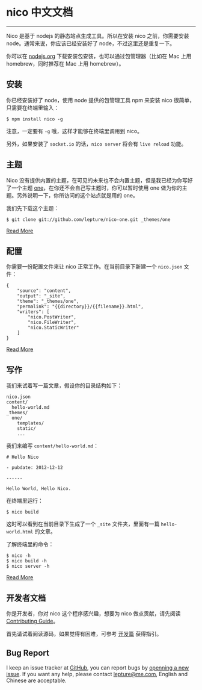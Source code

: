# nico 中文文档

-----------

Nico 是基于 nodejs 的静态站点生成工具。所以在安装 nico 之前，你需要安装 node。通常来说，你应该已经安装好了 node，不过这里还是重复一下。

你可以在 [nodejs.org](http://nodejs.org/) 下载安装包安装，也可以通过包管理器（比如在 Mac 上用 homebrew，同时推荐在 Mac 上用 homebrew）。


## 安装

你已经安装好了 node，使用 node 提供的包管理工具 npm 来安装 nico 很简单，只需要在终端里输入：

```
$ npm install nico -g
```

注意，一定要有 ``-g`` 哦，这样才能够在终端里调用到 nico。

另外，如果安装了 `socket.io` 的话，`nico server` 将会有 `live reload` 功能。


## 主题

Nico 没有提供内置的主题，在可见的未来也不会内置主题，但是我已经为你写好了一个主题  [one](https://github.com/lepture/nico-one)，在你还不会自己写主题时，你可以暂时使用 one 做为你的主题。另外说明一下，你所访问的这个站点就是用的 one。

我们先下载这个主题：

```
$ git clone git://github.com/lepture/nico-one.git _themes/one
```

<a class="button" href="./theme">Read More</a>


## 配置

你需要一份配置文件来让 nico 正常工作。在当前目录下新建一个 ``nico.json`` 文件：

```
{
    "source": "content",
    "output": "_site",
    "theme": "_themes/one",
    "permalink": "{{directory}}/{{filename}}.html",
    "writers": [
        "nico.PostWriter",
        "nico.FileWriter",
        "nico.StaticWriter"
    ]
}
```

<a class="button" href="./config">Read More</a>


## 写作

我们来试着写一篇文章，假设你的目录结构如下：

```
nico.json
content/
  hello-world.md
_themes/
  one/
    templates/
    static/
    ...
```

我们来编写 `content/hello-world.md`：

```
# Hello Nico

- pubdate: 2012-12-12

------

Hello World, Hello Nico.
```

在终端里运行：

```
$ nico build
```

这时可以看到在当前目录下生成了一个 ``_site`` 文件夹，里面有一篇 ``hello-world.html`` 的文章。

了解终端里的命令：

```
$ nico -h
$ nico build -h
$ nico server -h
```

<a class="button" href="./syntax">Read More</a>


## 开发者文档

你是开发者，你对 nico 这个程序感兴趣，想要为 nico 做点贡献，请先阅读 [Contributing Guide](https://github.com/lepture/nico/blob/master/CONTRIBUTING.md)。

首先请试着阅读源码，如果觉得有困难，可参考 [开发篇](./contribute) 获得指引。

## Bug Report

I keep an issue tracker at [GitHub](https://github.com/lepture/nico/issues),
you can report bugs by [openning a new issue](https://github.com/lepture/nico/issues/new).
If you want any help, please contact <lepture@me.com>, English and Chinese are acceptable.
